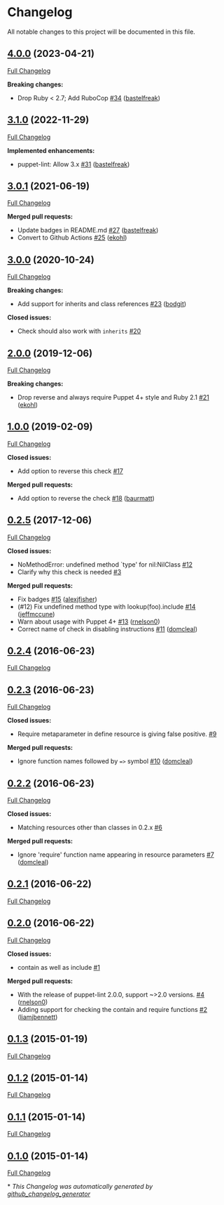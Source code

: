 # Changelog

All notable changes to this project will be documented in this file.

## [4.0.0](https://github.com/voxpupuli/puppet-lint-absolute_classname-check/tree/4.0.0) (2023-04-21)

[Full Changelog](https://github.com/voxpupuli/puppet-lint-absolute_classname-check/compare/3.1.0...4.0.0)

**Breaking changes:**

- Drop Ruby \< 2.7; Add RuboCop [\#34](https://github.com/voxpupuli/puppet-lint-absolute_classname-check/pull/34) ([bastelfreak](https://github.com/bastelfreak))

## [3.1.0](https://github.com/voxpupuli/puppet-lint-absolute_classname-check/tree/3.1.0) (2022-11-29)

[Full Changelog](https://github.com/voxpupuli/puppet-lint-absolute_classname-check/compare/3.0.1...3.1.0)

**Implemented enhancements:**

- puppet-lint: Allow 3.x [\#31](https://github.com/voxpupuli/puppet-lint-absolute_classname-check/pull/31) ([bastelfreak](https://github.com/bastelfreak))

## [3.0.1](https://github.com/voxpupuli/puppet-lint-absolute_classname-check/tree/3.0.1) (2021-06-19)

[Full Changelog](https://github.com/voxpupuli/puppet-lint-absolute_classname-check/compare/3.0.0...3.0.1)

**Merged pull requests:**

- Update badges in README.md [\#27](https://github.com/voxpupuli/puppet-lint-absolute_classname-check/pull/27) ([bastelfreak](https://github.com/bastelfreak))
- Convert to Github Actions [\#25](https://github.com/voxpupuli/puppet-lint-absolute_classname-check/pull/25) ([ekohl](https://github.com/ekohl))

## [3.0.0](https://github.com/voxpupuli/puppet-lint-absolute_classname-check/tree/3.0.0) (2020-10-24)

[Full Changelog](https://github.com/voxpupuli/puppet-lint-absolute_classname-check/compare/2.0.0...3.0.0)

**Breaking changes:**

- Add support for inherits and class references [\#23](https://github.com/voxpupuli/puppet-lint-absolute_classname-check/pull/23) ([bodgit](https://github.com/bodgit))

**Closed issues:**

- Check should also work with `inherits` [\#20](https://github.com/voxpupuli/puppet-lint-absolute_classname-check/issues/20)

## [2.0.0](https://github.com/voxpupuli/puppet-lint-absolute_classname-check/tree/2.0.0) (2019-12-06)

[Full Changelog](https://github.com/voxpupuli/puppet-lint-absolute_classname-check/compare/1.0.0...2.0.0)

**Breaking changes:**

- Drop reverse and always require Puppet 4+ style and Ruby 2.1 [\#21](https://github.com/voxpupuli/puppet-lint-absolute_classname-check/pull/21) ([ekohl](https://github.com/ekohl))

## [1.0.0](https://github.com/voxpupuli/puppet-lint-absolute_classname-check/tree/1.0.0) (2019-02-09)

[Full Changelog](https://github.com/voxpupuli/puppet-lint-absolute_classname-check/compare/0.2.5...1.0.0)

**Closed issues:**

- Add option to reverse this check [\#17](https://github.com/voxpupuli/puppet-lint-absolute_classname-check/issues/17)

**Merged pull requests:**

- Add option to reverse the check [\#18](https://github.com/voxpupuli/puppet-lint-absolute_classname-check/pull/18) ([baurmatt](https://github.com/baurmatt))

## [0.2.5](https://github.com/voxpupuli/puppet-lint-absolute_classname-check/tree/0.2.5) (2017-12-06)

[Full Changelog](https://github.com/voxpupuli/puppet-lint-absolute_classname-check/compare/0.2.4...0.2.5)

**Closed issues:**

- NoMethodError: undefined method `type' for nil:NilClass [\#12](https://github.com/voxpupuli/puppet-lint-absolute_classname-check/issues/12)
- Clarify why this check is needed [\#3](https://github.com/voxpupuli/puppet-lint-absolute_classname-check/issues/3)

**Merged pull requests:**

- Fix badges [\#15](https://github.com/voxpupuli/puppet-lint-absolute_classname-check/pull/15) ([alexjfisher](https://github.com/alexjfisher))
- \(\#12\) Fix undefined method type with lookup\(foo\).include [\#14](https://github.com/voxpupuli/puppet-lint-absolute_classname-check/pull/14) ([jeffmccune](https://github.com/jeffmccune))
- Warn about usage with Puppet 4+ [\#13](https://github.com/voxpupuli/puppet-lint-absolute_classname-check/pull/13) ([rnelson0](https://github.com/rnelson0))
- Correct name of check in disabling instructions [\#11](https://github.com/voxpupuli/puppet-lint-absolute_classname-check/pull/11) ([domcleal](https://github.com/domcleal))

## [0.2.4](https://github.com/voxpupuli/puppet-lint-absolute_classname-check/tree/0.2.4) (2016-06-23)

[Full Changelog](https://github.com/voxpupuli/puppet-lint-absolute_classname-check/compare/0.2.3...0.2.4)

## [0.2.3](https://github.com/voxpupuli/puppet-lint-absolute_classname-check/tree/0.2.3) (2016-06-23)

[Full Changelog](https://github.com/voxpupuli/puppet-lint-absolute_classname-check/compare/0.2.2...0.2.3)

**Closed issues:**

- Require metaparameter in define resource is giving false positive. [\#9](https://github.com/voxpupuli/puppet-lint-absolute_classname-check/issues/9)

**Merged pull requests:**

- Ignore function names followed by `=>` symbol [\#10](https://github.com/voxpupuli/puppet-lint-absolute_classname-check/pull/10) ([domcleal](https://github.com/domcleal))

## [0.2.2](https://github.com/voxpupuli/puppet-lint-absolute_classname-check/tree/0.2.2) (2016-06-23)

[Full Changelog](https://github.com/voxpupuli/puppet-lint-absolute_classname-check/compare/0.2.1...0.2.2)

**Closed issues:**

- Matching resources other than classes in 0.2.x [\#6](https://github.com/voxpupuli/puppet-lint-absolute_classname-check/issues/6)

**Merged pull requests:**

- Ignore 'require' function name appearing in resource parameters [\#7](https://github.com/voxpupuli/puppet-lint-absolute_classname-check/pull/7) ([domcleal](https://github.com/domcleal))

## [0.2.1](https://github.com/voxpupuli/puppet-lint-absolute_classname-check/tree/0.2.1) (2016-06-22)

[Full Changelog](https://github.com/voxpupuli/puppet-lint-absolute_classname-check/compare/0.2.0...0.2.1)

## [0.2.0](https://github.com/voxpupuli/puppet-lint-absolute_classname-check/tree/0.2.0) (2016-06-22)

[Full Changelog](https://github.com/voxpupuli/puppet-lint-absolute_classname-check/compare/0.1.3...0.2.0)

**Closed issues:**

- contain as well as include [\#1](https://github.com/voxpupuli/puppet-lint-absolute_classname-check/issues/1)

**Merged pull requests:**

- With the release of puppet-lint 2.0.0, support ~\>2.0 versions. [\#4](https://github.com/voxpupuli/puppet-lint-absolute_classname-check/pull/4) ([rnelson0](https://github.com/rnelson0))
- Adding support for checking the contain and require functions [\#2](https://github.com/voxpupuli/puppet-lint-absolute_classname-check/pull/2) ([liamjbennett](https://github.com/liamjbennett))

## [0.1.3](https://github.com/voxpupuli/puppet-lint-absolute_classname-check/tree/0.1.3) (2015-01-19)

[Full Changelog](https://github.com/voxpupuli/puppet-lint-absolute_classname-check/compare/0.1.2...0.1.3)

## [0.1.2](https://github.com/voxpupuli/puppet-lint-absolute_classname-check/tree/0.1.2) (2015-01-14)

[Full Changelog](https://github.com/voxpupuli/puppet-lint-absolute_classname-check/compare/0.1.1...0.1.2)

## [0.1.1](https://github.com/voxpupuli/puppet-lint-absolute_classname-check/tree/0.1.1) (2015-01-14)

[Full Changelog](https://github.com/voxpupuli/puppet-lint-absolute_classname-check/compare/0.1.0...0.1.1)

## [0.1.0](https://github.com/voxpupuli/puppet-lint-absolute_classname-check/tree/0.1.0) (2015-01-14)

[Full Changelog](https://github.com/voxpupuli/puppet-lint-absolute_classname-check/compare/0d4c58c243218585af977750d683301566e30d6f...0.1.0)



\* *This Changelog was automatically generated by [github_changelog_generator](https://github.com/github-changelog-generator/github-changelog-generator)*
